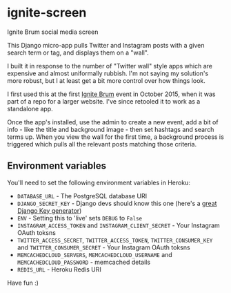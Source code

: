 # ignite-screen
Ignite Brum social media screen

This Django micro-app pulls Twitter and Instagram posts with a given search term or tag, and displays them on a "wall".

I built it in response to the number of "Twitter wall" style apps which are expensive and almost uniformally rubbish. I'm
not saying my solution's more robust, but I at least get a bit more control over how things look.

I first used this at the first [Ignite Brum](http://ignitebrum.com/) event in October 2015, when it was part of a repo for
a larger website. I've since retooled it to work as a standalone app.

Once the app's installed, use the admin to create a new event, add a bit of info - like the title and background image -
then set hashtags and search terms up. When you view the wall for the first time, a background process is triggered which
pulls all the relevant posts matching those criteria.

## Environment variables

You'll need to set the following environment variables in Heroku:

- `DATABASE_URL` - The PostgreSQL database URI
- `DJANGO_SECRET_KEY` - Django devs should know this one (here's a [great Django Key generator](http://www.miniwebtool.com/django-secret-key-generator/))
- `ENV` - Setting this to 'live' sets `DEBUG` to `False`
- `INSTAGRAM_ACCESS_TOKEN` and `INSTAGRAM_CLIENT_SECRET` - Your Instagram OAuth toksns
- `TWITTER_ACCESS_SECRET`, `TWITTER_ACCESS_TOKEN`, `TWITTER_CONSUMER_KEY` and `TWITTER_CONSUMER_SECRET` - Your Instagram OAuth toksns
- `MEMCACHEDCLOUD_SERVERS`, `MEMCACHEDCLOUD_USERNAME` and `MEMCACHEDCLOUD_PASSWORD` - memcached details
- `REDIS_URL` - Heroku Redis URI

Have fun :)
